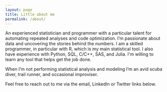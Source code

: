 ```yaml
---
layout: page
title: Little about me
permalink: /about/
---
```


An experienced statistician and programmer with a particular talent for automating repeated analyses and code optimization.  I’m passionate about data and uncovering the stories behind the numbers. I am a skilled programmer, in particular with R, which is my main statistical tool. I also have experience with Python, SQL, C/C++, SAS, and Julia.  I'm willing to learn any tool that helps get the job done. 

When I’m not performing statistical analysis and modeling I’m an avid scuba diver, trail runner, and occasional improviser.


Feel free to reach out to me via the email, LinkedIn or Twitter links below.
